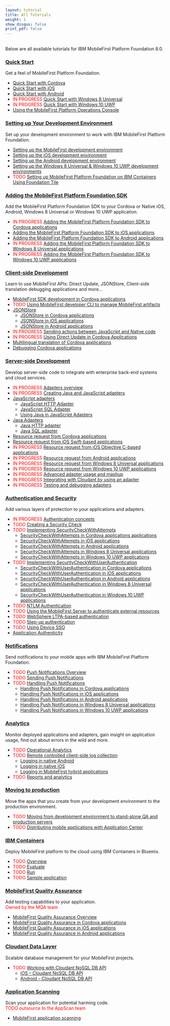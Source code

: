 ```yaml
---
layout: tutorial
title: All Tutorials
weight: 1
show_disqus: false
print_pdf: false
---
```

<br>
Below are all available tutorials for IBM MobileFirst Platform Foundation 8.0.

### [Quick Start](../quick-start)
Get a feel of MobileFirst Platform Foundation.

* [Quick Start with Cordova](../quick-start/cordova/)
* [Quick Start with iOS](../quick-start/ios/)
* [Quick Start with Android](../quick-start/android/)
* <span style="color:red">IN PROGRESS </span>[Quick Start with Windows 8 Universal](../quick-start/windows-8/)
* <span style="color:red">IN PROGRESS </span>[Quick Start with Windows 10 UWP](../quick-start/windows-10/)
* [Using the MobileFirst Platform Operations Console](../quick-start/console/)

### [Setting up Your Development Environment](../setting-up-your-development-environment/)
Set up your development environment to work with IBM MobileFirst Platform Foundation.

* [Setting up the MobileFirst development environment](../setting-up-your-development-environment/setting-up-the-mobilefirst-development-environment/)
* [Setting up the iOS development environment](../setting-up-your-development-environment/setting-up-the-ios-development-environment/)
* [Setting up the Android development environment](../setting-up-your-development-environment/setting-up-the-android-development-environment/)
* [Setting up the Windows 8 Universal & Windows 10 UWP development environments](../setting-up-your-development-environment/setting-up-the-windows-8-and-windows-10-development-environment/)
* <span style="color:red">TODO </span>[Setting up MobileFirst Platform Foundation on IBM Containers Using Foundation Tile](../setting-up-your-development-environment/foundation-tile/)

### [Adding the MobileFirst Platform Foundation SDK](../adding-the-mfpf-sdk/)
Add the MobileFirst Platform Foundation SDK to your Cordova or Native iOS, Android, Windows 8 Universal or Windows 10 UWP application.

* <span style="color:red">IN PROGRESS </span>[Adding the MobileFirst Platform Foundation SDK to Cordova applications](../adding-the-mfpf-sdk/adding-the-mfpf-sdk-to-cordova-applications/)
* [Adding the MobileFirst Platform Foundation SDK to iOS applications](../adding-the-mfpf-sdk/adding-the-mfpf-sdk-to-ios-applications/)
* [Adding the MobileFirst Platform Foundation SDK to Android applications](../adding-the-mfpf-sdk/adding-the-mfpf-sdk-to-android-applications/)
* <span style="color:red">IN PROGRESS </span>[Adding the MobileFirst Platform Foundation SDK to Windows 8 Universal applications](../adding-the-mfpf-sdk/adding-the-mfpf-sdk-to-windows-8-applications/)
* <span style="color:red">IN PROGRESS </span>[Adding the MobileFirst Platform Foundation SDK to Windows 10 UWP applications](../adding-the-mfpf-sdk/adding-the-mfpf-sdk-to-windows-10-applications/)

### [Client-side Development](../client-side-development/)
Learn to use MobileFirst APIs: Direct Update, JSONStore, Client-side translation debugging applications and more...

* [MobileFirst SDK development in Cordova applications](../client-side-development/mfpf-development-in-cordova-applications/)
* <span style="color:red">TODO </span>[Using MobileFirst developer CLI to manage MobileFirst artifacts](../client-side-development/using-mobilefirst-developer-cli-to-manage-mobilefirst-artifacts/)
* [JSONStore](../client-side-development/jsonstore/)
    * [JSONStore in Cordova applications](../client-side-development/jsonstore/jsonstore-javascript/)
	* [JSONStore in iOS applications](../client-side-development/jsonstore/jsonstore-objective-c/)
	* [JSONStore in Android applications](../client-side-development/jsonstore/jsonstore-java/)
* <span style="color:red">IN PROGRESS </span>[Sending actions between JavaScript and Native code](../sending-actions-between-javascript-and-native-code/)
* <span style="color:red">IN PROGRESS </span>[Using Direct Update in Cordova Applications](../client-side-development/direct-update/)
* [Multilingual translation of Cordova applications](../client-side-development/translation/)
* [Debugging Cordova applications](../client-side-development/debugging-applications/)

### [Server-side Development](../server-side-development/)
Develop server-side code to integrate with enterprise back-end systems and cloud services.  

* <span style="color:red">IN PROGRESS</span> [Adapters overview](../server-side-development/adapters-overview/)
* <span style="color:red">IN PROGRESS</span> [Creating Java and JavaScript adapters](../server-side-development/creating-adapters/)
* [JavaScript adapters](../server-side-development/creating-adapters/javascript-adapters/)
    * [JavaScript HTTP Adapter](../server-side-development/creating-adapters/javascript-adapters/js-http-adapter/)
    * [JavaScript SQL Adapter](../server-side-development/creating-adapters/javascript-adapters/js-sql-adapter/)
    * [Using Java in JavaScript Adapters](../server-side-development/creating-adapters/javascript-adapters/using-java-in-javascript-adapters/)
* [Java Adapters](../server-side-development/creating-adapters/java-adapters/)
    * [Java HTTP adapter](../server-side-development/creating-adapters/java-adapters/java-http-adapter/)
    * [Java SQL adapter](../server-side-development/creating-adapters/java-adapters/java-sql-adapter/)
* [Resource request from Cordova applications](../server-side-development/resource-request-from-cordova-applications/)
* [Resource request from iOS Swift-based applications](../server-side-development/resource-request-from-native-ios-swift-applications/)
* <span style="color:red">IN PROGRESS</span> [Resource request from iOS Objective C-based applications](../server-side-development/resource-request-from-native-ios-objc-applications/)
* <span style="color:red">IN PROGRESS</span> [Resource request from Android applications](../server-side-development/resource-request-from-native-android-applications/)
* <span style="color:red">IN PROGRESS</span> [Resource request from Windows 8 Universal applications](../server-side-development/resource-request-from-native-windows-8-applications/)
* <span style="color:red">IN PROGRESS</span> [Resource request from Windows 10 UWP applications](../server-side-development/resource-request-from-native-windows-10-applications/)
* <span style="color:red">IN PROGRESS</span> [Advanced adapter usage and mashup](../server-side-development/advanced-adapter-usage-mashup/)
* <span style="color:red">IN PROGRESS</span> [Integrating with Cloudant by using an adapter](../server-side-development/cloudant/)
* <span style="color:red">IN PROGRESS</span> [Testing and debugging adapters](../server-side-development/testing-and-debugging-adapters/)

### [Authentication and Security](../authentication-and-security/)
Add various layers of protection to your applications and adapters.

* <span style="color:red">IN PROGRESS </span>[Authentication concepts](../authentication-and-security/authentication-concepts/)
* <span style="color:red">TODO </span>[Creating a Security Check](../authentication-and-security/creating-a-security-check/)
* <span style="color:red">TODO </span>[Implementing SecurityCheckWithAttempts](../authentication-and-security/implementing-securitycheckwithattempts/)
    * [SecurityCheckWithAttempts in Cordova applications applications](../authentication-and-security/implementing-securitycheckwithattempts/cordova/)
    * [SecurityCheckWithAttempts in iOS applications](../authentication-and-security/implementing-securitycheckwithattempts/ios/)
    * [SecurityCheckWithAttempts in Android applications](../authentication-and-security/implementing-securitycheckwithattempts/android/)
    * [SecurityCheckWithAttempts in Windows 8 Universal  applications](../authentication-and-security/implementing-securitycheckwithattempts/windows-8/)
    * [SecurityCheckWithAttempts in Windows 10 UWP  applications](../authentication-and-security/implementing-securitycheckwithattempts/windows-10/)
* <span style="color:red">TODO </span>[Implementing SecurityCheckWithUserAuthentication](../authentication-and-security/implementing-securitycheckwithuserauthentication/)
    * [SecurityCheckWithUserAuthentication in Cordova  applications](../authentication-and-security/implementing-securitycheckwithuserauthentication/cordova/)
    * [SecurityCheckWithUserAuthentication in iOS  applications](../authentication-and-security/implementing-securitycheckwithuserauthentication/ios/)
    * [SecurityCheckWithUserAuthentication in Android  applications](../authentication-and-security/implementing-securitycheckwithuserauthentication/android/)
    * [SecurityCheckWithUserAuthentication in Windows 8 Universal  applications](../authentication-and-security/implementing-securitycheckwithuserauthentication/windows-8/)
    * [SecurityCheckWithUserAuthentication in Windows 10 UWP  applications](../authentication-and-security/implementing-securitycheckwithuserauthentication/windows-10/)
* <span style="color:red">TODO </span>[NTLM Authentication](../authentication-and-security/ntlm-authentication/)
* <span style="color:red">TODO </span>[Using the MobileFirst Server to authenticate external resources](../authentication-and-security/using-mobilefirst-server-authenticate-external-resources/)
* <span style="color:red">TODO </span>[WebSphere LTPA-based authentication](../authentication-and-security/websphere-ltpa-based-authentication/)
* <span style="color:red">TODO </span>[Step-up authentication](../authentication-and-security/step-up-authentication/)
* <span style="color:red">TODO </span>[Using Device SSO](../authentication-and-security/using-device-sso/)
* [Application Authenticity](../authentication-and-security/application-authenticity/)

### [Notifications](../notifications/)
Send notifications to your mobile apps with IBM MobileFirst Platform Foundation.  

* <span style="color:red">TODO </span>[Push Notifications Overview](../notifications/push-notifications-overview/)
* <span style="color:red">TODO </span>[Sending Push Notifications](../notifications/sending-push-notifications/)
* <span style="color:red">TODO </span>[Handling Push Notifications](../notifications/handling-push-notifications/)
    * [Handling Push Notifications in Cordova applications](../notifications/cordova/)
    * [Handling Push Notifications in iOS applications](../notifications/handling-push-notifications/ios/)
    * [Handling Push Notifications in Android applications](../notifications/handling-push-notifications/android/)
    * [Handling Push Notifications in Windows 8 Universal applications](../notifications/handling-push-notifications/windows-8/)
    * [Handling Push Notifications in Windows 10 UWP applications](../notifications/handling-push-notifications/windows-10/)

### [Analytics](../analytics/)
Monitor deployed applications and adapters, gain insight on application usage, find out about errors in the wild and more.  

* <span style="color:red">TODO </span>[Operational Analytics](../analytics/operational-analytics/)
* <span style="color:red">TODO </span>[Remote controlled client-side log collection](../analytics/remote-controlled-client-side-log-collection/)
    * [Logging in native Android](../analytics/remote-controlled-client-side-log-collection/logging-in-native-android/)
    * [Logging in native iOS](../analytics/remote-controlled-client-side-log-collection/logging-in-native-ios/)
    * [Logging in MobileFirst hybrid applications](../analytics/remote-controlled-client-side-log-collection/logging-in-hybrid-applications/)
* <span style="color:red">TODO </span>[Reports and analytics](../analytics/reports-analytics/)

### [Moving to production](../moving-to-production/)
Move the apps that you create from your development environment to the production environment.  

* <span style="color:red">TODO </span>[Moving from development environment to stand-alone QA and production servers](../moving-to-production/moving-development-environment-stand-alone-qa-production-servers/)
* <span style="color:red">TODO </span>[Distributing mobile applications with Application Center](../moving-to-production/distributing-mobile-applications-with-application-center/)

### [IBM Containers](../ibm-containers/)
Deploy MobileFirst platform to the cloud using IBM Containers in Bluemix.  

* <span style="color:red">TODO </span>[Overview](../ibm-containers/)
* <span style="color:red">TODO </span>[Evaluate](../ibm-containers/evaluate/)
* <span style="color:red">TODO </span>[Run](../ibm-containers/run/)
* <span style="color:red">TODO </span>[Sample application](../ibm-containers/sample-app/)

### [MobileFirst Quality Assurance]({{site.baseurl}}/tutorials/en/quality-assurance/8.0/overview)
Add testing capabilities to your application.  
<span style="color:red">Owned by the MQA team</span>

* [MobileFirst Quality Assurance Overview]({{site.baseurl}}/tutorials/en/quality-assurance/8.0/overview/)
* [MobileFirst Quality Assurance in Cordova applications]({{site.baseurl}}/tutorials/en/quality-assurance/8.0/cordova/)
* [MobileFirst Quality Assurance in iOS applications]({{site.baseurl}}/tutorials/en/quality-assurance/8.0/ios/)
* [MobileFirst Quality Assurance in Android applications]({{site.baseurl}}/tutorials/en/quality-assurance/8.0/android/)

### [Cloudant Data Layer](../../../cloudant/)
Scalable database management for your MobileFirst projects.  

* <span style="color:red">TODO </span>[Working with Cloudant NoSQL DB API](../client-side-development/working-with-cloudant-nosql-db-api/)
    * [iOS – Cloudant NoSQL DB API](../client-side-development/working-with-cloudant-nosql-db-api/ios/)
	* [Android – Cloudant NoSQL DB API](../client-side-development/working-with-cloudant-nosql-db-api/android/)

### [Application Scanning]({{site.baseurl}}/tutorials/en/application-scanning)
Scan your application for potential harming code.  
<span style="color:red">TODO outsource to the AppScan team</span>  

* [MobileFirst application scanning]({{site.baseurl}}/tutorials/en/application-scanning/)
